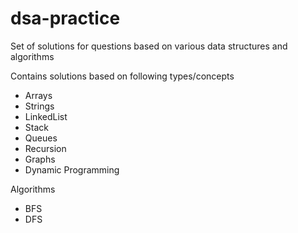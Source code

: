 # dsa-practice

Set of solutions for questions based on various data structures and algorithms

Contains solutions based on following types/concepts

- Arrays
- Strings
- LinkedList
- Stack
- Queues
- Recursion
- Graphs
- Dynamic Programming

Algorithms

- BFS
- DFS
